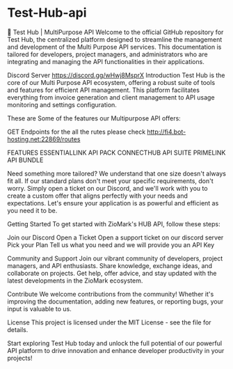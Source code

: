 # Test-Hub-api

🚀 Test Hub | MultiPurpose API
Welcome to the official GitHub repository for Test Hub, the centralized platform designed to streamline the management and development of the Multi Purpose API services. This documentation is tailored for developers, project managers, and administrators who are integrating and managing the API functionalities in their applications.




Discord Server
https://discord.gg/wHwj8MsprX
Introduction
Test Hub  is the core of our Multi Purpose API ecosystem, offering a robust suite of tools and features for efficient API management. This platform facilitates everything from invoice generation and client management to API usage monitoring and settings configuration.


These are Some of the features our Multipurpose API offers:

GET Endpoints
for the all the rutes please check http://fi4.bot-hosting.net:22869/routes

FEATURES	ESSENTIALLINK API PACK	CONNECTHUB API SUITE	PRIMELINK API BUNDLE

Need something more tailored?
We understand that one size doesn't always fit all. If our standard plans don't meet your specific requirements, don't worry. Simply open a ticket on our Discord, and we'll work with you to create a custom offer that aligns perfectly with your needs and expectations. Let's ensure your application is as powerful and efficient as you need it to be.

Getting Started
To get started with ZioMark's HUB API, follow these steps:

Join our Discord
Open a Ticket Open a support ticket on our discord server
Pick your Plan Tell us what you need and we will provide you an API Key


Community and Support
Join our vibrant community of developers, project managers, and API enthusiasts. Share knowledge, exchange ideas, and collaborate on projects. Get help, offer advice, and stay updated with the latest developments in the ZioMark ecosystem.

Contribute
We welcome contributions from the community! Whether it's improving the documentation, adding new features, or reporting bugs, your input is valuable to us.

License
This project is licensed under the MIT License - see the file for details.

Start exploring Test Hub today and unlock the full potential of our powerful API platform to drive innovation and enhance developer productivity in your projects!
